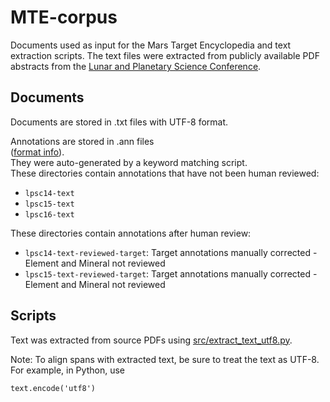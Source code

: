 # MTE-corpus
Documents used as input for the Mars Target Encyclopedia and text
extraction scripts.  The text files were extracted from publicly
available PDF abstracts from the 
[Lunar and Planetary Science Conference](https://www.hou.usra.edu/meetings/lpsc2016).

## Documents
Documents are stored in .txt files with UTF-8 format.

Annotations are stored in .ann files  
([format info](http://brat.nlplab.org/standoff.html)).  
They were auto-generated by a keyword matching script.  
These directories contain annotations that have not been 
human reviewed:

* `lpsc14-text`
* `lpsc15-text`
* `lpsc16-text`

These directories contain annotations after human review:
  
* `lpsc14-text-reviewed-target`: Target annotations manually corrected - Element and Mineral not reviewed
* `lpsc15-text-reviewed-target`: Target annotations manually corrected - Element and Mineral not reviewed
 
## Scripts

Text was extracted from source PDFs using [src/extract_text_utf8.py](https://github.com/wkiri/MTE-corpus/blob/master/src/extract_text_utf8.py).

Note: To align spans with extracted text, be sure to treat the text as
UTF-8.  For example, in Python, use

   `text.encode('utf8')`
  
